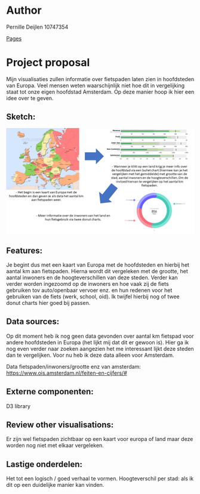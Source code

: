 # Author

Pernille Deijlen
10747354

[Pages](https://pernilledeijlen.github.io/Project/)

# Project proposal
Mijn visualisaties zullen informatie over fietspaden laten zien in hoofdsteden van Europa. Veel mensen weten waarschijnlijk niet hoe dit in vergelijking staat tot onze eigen hoofdstad Amsterdam. Op deze manier hoop ik hier een idee over te geven.

## Sketch:
![sketch](doc/sketch.PNG)

## Features:
Je begint dus met een kaart van Europa met de hoofdsteden en hierbij het aantal km aan fietspaden. Hierna wordt dit vergeleken met de grootte, het aantal inwoners en de hoogteverschillen van deze steden. Verder kan verder worden ingezoomd op de inwoners en hoe vaak zij de fiets gebruiken tov auto/openbaar vervoer enz. en hun redenen voor het gebruiken van de fiets (werk, school, oid). Ik twijfel hierbij nog of twee donut charts hier goed bij passen.

## Data sources:
Op dit moment heb ik nog geen data gevonden over aantal km fietspad voor andere hoofdsteden in Europa (het lijkt mij dat dit er gewoon is). Hier ga ik nog even verder naar zoeken aangezien het me interessant lijkt deze steden dan te vergelijken. Voor nu heb ik deze data alleen voor Amsterdam.

Data fietspaden/inwoners/grootte enz van amsterdam: https://www.ois.amsterdam.nl/feiten-en-cijfers/#

## Externe componenten:
D3 library

## Review other visualisations:
Er zijn wel fietspaden zichtbaar op een kaart voor europa of land maar deze worden nog niet met elkaar vergeleken.

## Lastige onderdelen:
Het tot een logisch / goed verhaal te vormen.
Hoogteverschil per stad: als ik dit op een duidelijke manier kan vinden.




